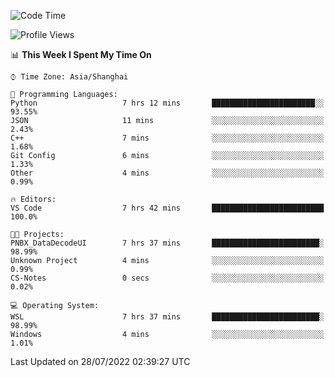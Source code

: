 <!--START_SECTION:waka-->
![Code Time](http://img.shields.io/badge/Code%20Time-165%20hrs%2038%20mins-blue)

![Profile Views](http://img.shields.io/badge/Profile%20Views-1-blue)

📊 **This Week I Spent My Time On** 

```text
⌚︎ Time Zone: Asia/Shanghai

💬 Programming Languages: 
Python                   7 hrs 12 mins       ███████████████████████░░   93.55% 
JSON                     11 mins             ░░░░░░░░░░░░░░░░░░░░░░░░░   2.43% 
C++                      7 mins              ░░░░░░░░░░░░░░░░░░░░░░░░░   1.68% 
Git Config               6 mins              ░░░░░░░░░░░░░░░░░░░░░░░░░   1.33% 
Other                    4 mins              ░░░░░░░░░░░░░░░░░░░░░░░░░   0.99%

🔥 Editors: 
VS Code                  7 hrs 42 mins       █████████████████████████   100.0%

🐱‍💻 Projects: 
PNBX_DataDecodeUI        7 hrs 37 mins       ████████████████████████░   98.99% 
Unknown Project          4 mins              ░░░░░░░░░░░░░░░░░░░░░░░░░   0.99% 
CS-Notes                 0 secs              ░░░░░░░░░░░░░░░░░░░░░░░░░   0.02%

💻 Operating System: 
WSL                      7 hrs 37 mins       ████████████████████████░   98.99% 
Windows                  4 mins              ░░░░░░░░░░░░░░░░░░░░░░░░░   1.01%

```


 Last Updated on 28/07/2022 02:39:27 UTC
<!--END_SECTION:waka-->